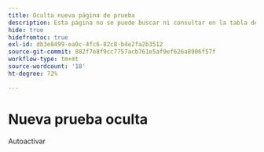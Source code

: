 ```yaml
---
title: Oculta nueva página de prueba
description: Esta página no se puede buscar ni consultar en la tabla de contenido
hide: true
hidefromtoc: true
exl-id: db3e8499-ea0c-4fc6-82c8-b4e2fa2b3512
source-git-commit: 882f7e8f9cc7757acb761e5af9ef626a8906f57f
workflow-type: tm+mt
source-wordcount: '18'
ht-degree: 72%

---
```


# Nueva prueba oculta

Autoactivar
